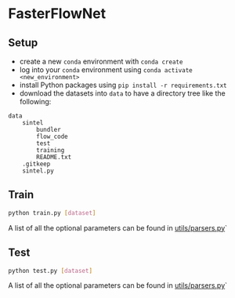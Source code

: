 # FasterFlowNet

## Setup

- create a new `conda` environment with `conda create`
- log into your `conda` environment using `conda activate <new_environment>`
- install Python packages using `pip install -r requirements.txt`
- download the datasets into `data` to have a directory tree like the following:
``` 
data
    sintel
        bundler
        flow_code
        test
        training
        README.txt
    .gitkeep
    sintel.py
``` 
## Train

```bash
python train.py [dataset]
```

A list of all the optional parameters can be found in [utils/parsers.py](utils/parsers.py)`

## Test

```bash
python test.py [dataset]
```

A list of all the optional parameters can be found in [utils/parsers.py](utils/parsers.py)`

